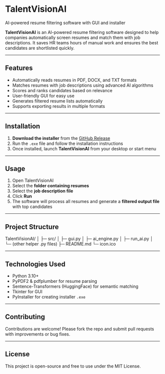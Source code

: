 # TalentVisionAI
AI-powered resume filtering software with GUI and installer


**TalentVisionAI** is an AI-powered resume filtering software designed to help companies automatically screen resumes and match them with job descriptions. It saves HR teams hours of manual work and ensures the best candidates are shortlisted quickly.

---

## **Features**

- Automatically reads resumes in PDF, DOCX, and TXT formats
- Matches resumes with job descriptions using advanced AI algorithms
- Scores and ranks candidates based on relevance
- User-friendly GUI for easy use
- Generates filtered resume lists automatically
- Supports exporting results in multiple formats

---

## **Installation**

1. **Download the installer** from the [GitHub Release](https://github.com/mak4-ai/TalentVisionAI/releases/tag/v1.0)  
2. Run the `.exe` file and follow the installation instructions
3. Once installed, launch **TalentVisionAI** from your desktop or start menu

---

## **Usage**

1. Open TalentVisionAI  
2. Select the **folder containing resumes**  
3. Select the **job description file**  
4. Click **Run**  
5. The software will process all resumes and generate a **filtered output file** with top candidates

---

## **Project Structure**

TalentVisionAI/
│
├─ src/ 
│ ├─ gui.py
│ ├─ ai_engine.py
│ ├─ run_ai.py
│ └─ (other helper .py files)
├─ README.md
└─ icon.ico 



---

## **Technologies Used**

- Python 3.10+
- PyPDF2 & pdfplumber for resume parsing
- Sentence-Transformers (HuggingFace) for semantic matching
- Tkinter for GUI
- PyInstaller for creating installer `.exe`

---

## **Contributing**

Contributions are welcome! Please fork the repo and submit pull requests with improvements or bug fixes.

---

## **License**

This project is open-source and free to use under the MIT License.


